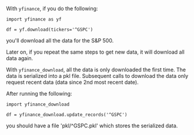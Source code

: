 
With `yfinance`, if you do the following:

```
import yfinance as yf

df = yf.download(tickers='^GSPC')
```

you'll download all the data for the S&P 500.

Later on, if you repeat the same steps to get new data, it will download all data again.

With `yfinance_download`, all the data is only downloaded the first time. The data is serialized into a pkl file. Subsequent calls to download the data only request recent data (data since 2nd most recent date).

After running the following:

```
import yfinance_download

df = yfinance_download.update_records('^GSPC')
```

you should have a file 'pkl/^GSPC.pkl' which stores the serialized data.
